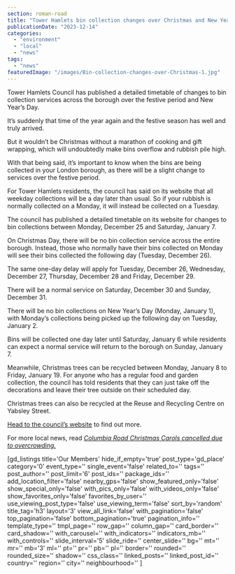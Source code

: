```yaml
---
section: roman-road
title: "Tower Hamlets bin collection changes over Christmas and New Year’s Day"
publicationDate: "2023-12-14"
categories: 
  - "environment"
  - "local"
  - "news"
tags: 
  - "news"
featuredImage: "/images/Bin-collection-changes-over-Christmas-1.jpg"
---
```


Tower Hamlets Council has published a detailed timetable of changes to bin collection services across the borough over the festive period and New Year’s Day.

It’s suddenly that time of the year again and the festive season has well and truly arrived.

But it wouldn’t be Christmas without a marathon of cooking and gift wrapping, which will undoubtedly make bins overflow and rubbish pile high.

With that being said, it’s important to know when the bins are being collected in your London borough, as there will be a slight change to services over the festive period.

For Tower Hamlets residents, the council has said on its website that all weekday collections will be a day later than usual. So if your rubbish is normally collected on a Monday, it will instead be collected on a Tuesday.

The council has published a detailed timetable on its website for changes to bin collections between Monday, December 25 and Saturday, January 7.

On Christmas Day, there will be no bin collection service across the entire borough. Instead, those who normally have their bins collected on Monday will see their bins collected the following day (Tuesday, December 26).

The same one-day delay will apply for Tuesday, December 26, Wednesday, December 27, Thursday, December 28 and Friday, December 29.

There will be a normal service on Saturday, December 30 and Sunday, December 31.

There will be no bin collections on New Year’s Day (Monday, January 1), with Monday’s collections being picked up the following day on Tuesday, January 2.

Bins will be collected one day later until Saturday, January 6 while residents can expect a normal service will return to the borough on Sunday, January 7.

Meanwhile, Christmas trees can be recycled between Monday, January 8 to Friday, January 19. For anyone who has a regular food and garden collection, the council has told residents that they can just take off the decorations and leave their tree outside on their scheduled day.

Christmas trees can also be recycled at the Reuse and Recycling Centre on Yabsley Street.

[Head to the council’s website](https://www.towerhamlets.gov.uk/lgnl/environment_and_waste/recycling_and_waste/Rubbish-and-Recycling-Collections.aspx) to find out more.

For more local news, read [_Columbia Road Christmas Carols cancelled due to overcrowding._](https://romanroadlondon.com/colombia-road-christmas-carols-cancelled-2023/) 

\[gd\_listings title='Our Members' hide\_if\_empty='true' post\_type='gd\_place' category='0' event\_type='' single\_event='false' related\_to='' tags='' post\_author='' post\_limit='6' post\_ids='' package\_ids='' add\_location\_filter='false' nearby\_gps='false' show\_featured\_only='false' show\_special\_only='false' with\_pics\_only='false' with\_videos\_only='false' show\_favorites\_only='false' favorites\_by\_user='' use\_viewing\_post\_type='false' use\_viewing\_term='false' sort\_by='random' title\_tag='h3' layout='3' view\_all\_link='false' with\_pagination='false' top\_pagination='false' bottom\_pagination='true' pagination\_info='' template\_type='' tmpl\_page='' row\_gap='' column\_gap='' card\_border='' card\_shadow='' with\_carousel='' with\_indicators='' indicators\_mb='' with\_controls='' slide\_interval='5' slide\_ride='' center\_slide='' bg='' mt='' mr='' mb='3' ml='' pt='' pr='' pb='' pl='' border='' rounded='' rounded\_size='' shadow='' css\_class='' linked\_posts='' linked\_post\_id='' country='' region='' city='' neighbourhood='' \]
